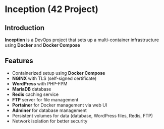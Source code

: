 # Inception (42 Project)

## Introduction
**Inception** is a DevOps project that sets up a multi-container infrastructure using **Docker** and **Docker Compose**

## Features
- Containerized setup using **Docker Compose**
- **NGINX** with TLS (self-signed certificate)
- **WordPress** with PHP-FPM
- **MariaDB** database
- **Redis** caching service
- **FTP** server for file management
- **Portainer** for Docker management via web UI
- **Adminer** for database management
- Persistent volumes for data (database, WordPress files, Redis, FTP)
- Network isolation for better security
